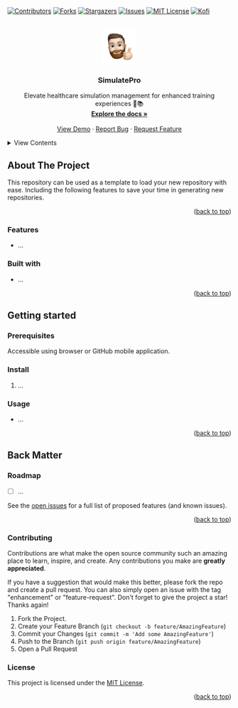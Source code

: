 <!-- TOP ROW OF BADGES -->

[![Contributors][contributors-shield]][contributors-url]
[![Forks][forks-shield]][forks-url]
[![Stargazers][stars-shield]][stars-url]
[![Issues][issues-shield]][issues-url]
[![MIT License][license-shield]][license-url]
[![Kofi][kofi-badge]][kofi-url]

<a name="readme-top"></a>

<!-- PROJECT LOGO -->
<br />
<div align="center">
  <a href="https://github.com/smcnab1/SimulatePro">
    <img src="images/avatar.png" alt="Logo" width="80" height="80">
  </a>

<h3 align="center">SimulatePro</h3>

  <p align="center">
    Elevate healthcare simulation management for enhanced training experiences 🏥📚
    <br />
    <a href="https://github.com/smcnab1/SimulatePro"><strong>Explore the docs »</strong></a>
    <br />
    <br />
    <a href="https://github.com/smcnab1/SimulatePro">View Demo</a>
    ·
    <a href="https://github.com/smcnab1/SimulatePro/issues">Report Bug</a>
    ·
    <a href="https://github.com/smcnab1/SimulatePro/issues">Request Feature</a>
  </p>
</div>

<details>
  <summary>View Contents</summary>

_Last Updated 02 Jan 24_
<!-- toc -->

- [About The Project](#about-the-project)
  - [Features](#features)
  - [Built with](#built-with)
- [Getting started](#getting-started)
  - [Prerequisites](#prerequisites)
  - [Install](#install)
  - [Usage](#usage)
- [Back Matter](#back-matter)
  - [Roadmap](#roadmap)
  - [Contributing](#contributing)
  - [License](#license)

<!-- tocstop -->
  
</details>

<!-- ABOUT THE PROJECT -->
## About The Project
<!-- <div align="center">
  <a href="https://github.com/smcnab1/SimulatePro">
    <img src="images/screenshot.png" alt="Logo" width="100%" height="auto">
  </a>
  </div>
  -->
This repository can be used as a template to load your new repository with ease. Including the following features to save your time in generating new repositories.

<p align="right">(<a href="#readme-top">back to top</a>)</p>

### Features

- ...

### Built with

- ...

<p align="right">(<a href="#readme-top">back to top</a>)</p>

## Getting started

### Prerequisites

Accessible using browser or GitHub mobile application.

### Install

1. ...

### Usage

- ...

<p align="right">(<a href="#readme-top">back to top</a>)</p>

## Back Matter

<!-- ROADMAP -->
### Roadmap

- [ ] ...

See the [open issues](https://github.com/smcnab1/SimulatePro/issues) for a full list of proposed features (and known issues).

<p align="right">(<a href="#readme-top">back to top</a>)</p>

<!-- CONTRIBUTING -->

<a name="contributing"></a>

### Contributing

Contributions are what make the open source community such an amazing place to learn, inspire, and create. Any contributions you make are **greatly appreciated**.

If you have a suggestion that would make this better, please fork the repo and create a pull request. You can also simply open an issue with the tag "enhancement" or "feature-request".
Don't forget to give the project a star! Thanks again!

1. Fork the Project.
2. Create your Feature Branch (`git checkout -b feature/AmazingFeature`)
3. Commit your Changes (`git commit -m 'Add some AmazingFeature'`)
4. Push to the Branch (`git push origin feature/AmazingFeature`)
5. Open a Pull Request

### License

This project is licensed under the [MIT License](LICENSE.md).

<p align="right">(<a href="#readme-top">back to top</a>)</p>

<!-- MARKDOWN LINKS & IMAGES -->

[contributors-shield]: https://img.shields.io/github/contributors/smcnab1/SimulatePro.svg?style=for-the-badge
[contributors-url]: https://github.com/smcnab1/SimulatePro/graphs/contributors
[forks-shield]: https://img.shields.io/github/forks/smcnab1/SimulatePro.svg?style=for-the-badge
[forks-url]: https://github.com/smcnab1/SimulatePro/network/members
[stars-shield]: https://img.shields.io/github/stars/smcnab1/SimulatePro.svg?style=for-the-badge
[stars-url]: https://github.com/smcnab1/SimulatePro/stargazers
[issues-shield]: https://img.shields.io/github/issues/smcnab1/SimulatePro.svg?style=for-the-badge
[issues-url]: https://github.com/smcnab1/SimulatePro/issues
[license-shield]: https://img.shields.io/github/license/smcnab1/SimulatePro.svg?style=for-the-badge
[license-url]: https://github.com/smcnab1/SimulatePro/blob/master/LICENSE.md
[linkedin-shield]: https://img.shields.io/badge/-LinkedIn-black.svg?style=for-the-badge&logo=linkedin&colorB=555
[linkedin-url]: https://www.linkedin.com/in/sammcnab/
[product-screenshot]: images/screenshot.png
[email-badge]: https://img.shields.io/badge/Email-D14836?style=for-the-badge&logo=gmail&logoColor=white
[email-url]: mailto:sam@sammcnab.co.uk
[git-badge]: https://img.shields.io/badge/GitHub-100000?style=for-the-badge&logo=github&logoColor=white
[git-url]: https://github.com/smcnab1
[kofi-badge]: https://ko-fi.com/img/githubbutton_sm.svg
[kofi-url]: https://ko-fi.com/sammcnab1
